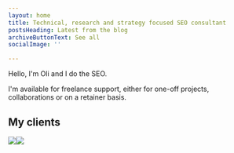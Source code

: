 ```yaml
---
layout: home
title: Technical, research and strategy focused SEO consultant
postsHeading: Latest from the blog
archiveButtonText: See all
socialImage: ''

---
```

Hello, I'm Oli and I do the SEO.

I'm available for freelance support, either for one-off projects, collaborations or on a retainer basis.

## My clients

![](/images/cb_logo_with_url-1white_xs.png)![](/images/skates-co-uk_xs.png)